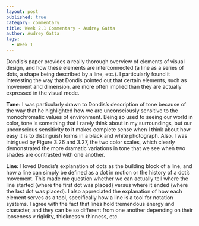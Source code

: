 ```yaml
---
layout: post
published: true
category: commentary
title: Week 2.1 Commentary - Audrey Gatta
author: Audrey Gatta
tags:
  - Week 1
---
```

Dondis’s paper provides a really thorough overview of elements of visual design, and how these elements are interconnected (a line as a series of dots, a shape being described by a line, etc.). I particularly found it interesting the way that Dondis pointed out that certain elements, such as movement and dimension, are more often implied than they are actually expressed in the visual mode. 

**Tone:** I was particularly drawn to Dondis’s description of tone because of the way that he highlighted how we are unconsciously sensitive to the monochromatic values of environment. Being so used to seeing our world in color, tone is something that I rarely think about in my surroundings, but our unconscious sensitivity to it makes complete sense when I think about how easy it is to distinguish forms in a black and white photograph. Also, I was intrigued by Figure 3.26 and 3.27, the two color scales, which clearly demonstrated the more dramatic variations in tone that we see when two shades are contrasted with one another. 

**Line:** I loved Dondis’s explanation of dots as the building block of a line, and how a line can simply be defined as a dot in motion or the history of a dot’s movement. This made me question whether we can actually tell where the line started (where the first dot was placed) versus where it ended (where the last dot was placed). I also appreciated the explanation of how each element serves as a tool, specifically how a line is a tool for notation systems. I agree with the fact that lines hold tremendous energy and character, and they can be so different from one another depending on their looseness v rigidity, thickness v thinness, etc.

